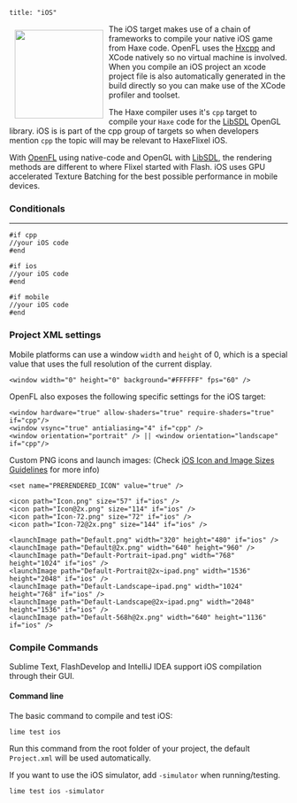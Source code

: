 ```
title: "iOS"
```

<img src="/images/targets/ios-logo.svg" width="160px" style="float:left; padding:10px" />

The iOS target makes use of a chain of frameworks to compile your native iOS game from Haxe code. OpenFL uses the [Hxcpp](http://lib.haxe.org/p/hxcpp) and XCode natively so no virtual machine is involved.
When you compile an iOS project an xcode project file is also automatically generated in the build directly so you can make use of the XCode profiler and toolset.

The Haxe compiler uses it's ```cpp``` target to compile your ```Haxe``` code for the [LibSDL](http://libsdl.org) OpenGL library.
iOS is is part of the cpp group of targets so when developers mention ```cpp``` the topic will may be relevant to HaxeFlixel iOS.

With [OpenFL](http://openfl.org) using native-code and OpenGL with [LibSDL](http://libsdl.org), the rendering methods are different to where Flixel started with Flash.
iOS uses GPU accelerated Texture Batching for the best possible performance in mobile devices.

### Conditionals
----

```
#if cpp
//your iOS code
#end

#if ios
//your iOS code
#end

#if mobile
//your iOS code
#end
```

### Project XML settings

Mobile platforms can use a window `width` and `height` of 0, which is a special value that uses the full resolution of the current display.

```
<window width="0" height="0" background="#FFFFFF" fps="60" />
```

OpenFL also exposes the following specific settings for the iOS target:

```
<window hardware="true" allow-shaders="true" require-shaders="true" if="cpp"/>
<window vsync="true" antialiasing="4" if="cpp" />
<window orientation="portrait" /> || <window orientation="landscape" if="cpp"/>
```

Custom PNG icons and launch images: (Check [iOS Icon and Image Sizes Guidelines](https://developer.apple.com/library/ios/documentation/userexperience/conceptual/mobilehig/IconMatrix.html) for more info)

```
<set name="PRERENDERED_ICON" value="true" />

<icon path="Icon.png" size="57" if="ios" />
<icon path="Icon@2x.png" size="114" if="ios" />
<icon path="Icon-72.png" size="72" if="ios" />
<icon path="Icon-72@2x.png" size="144" if="ios" />

<launchImage path="Default.png" width="320" height="480" if="ios" />
<launchImage path="Default@2x.png" width="640" height="960" />
<launchImage path="Default-Portrait~ipad.png" width="768" height="1024" if="ios" />
<launchImage path="Default-Portrait@2x~ipad.png" width="1536" height="2048" if="ios" />
<launchImage path="Default-Landscape~ipad.png" width="1024" height="768" if="ios" />
<launchImage path="Default-Landscape@2x~ipad.png" width="2048" height="1536" if="ios" />
<launchImage path="Default-568h@2x.png" width="640" height="1136" if="ios" />
```

### Compile Commands

Sublime Text, FlashDevelop and IntelliJ IDEA support iOS compilation through their GUI.

#### Command line

The basic command to compile and test iOS:

```
lime test ios
```

Run this command from the root folder of your project, the default `Project.xml` will be used automatically.

If you want to use the iOS simulator, add `-simulator` when running/testing.

```
lime test ios -simulator
```
